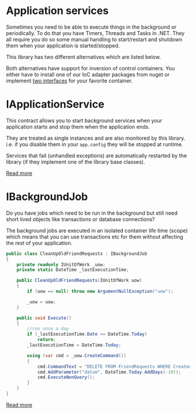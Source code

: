 ﻿Application services
=======================

Sometimes you need to be able to execute things in the background or periodically. 
To do that you have Timers, Threads and Tasks in .NET. They all require you do
 so some manual handling to start/restart and 
shutdown them when your application is started/stopped. 

This library has two different alternatives which are listed below.

Both alternatives have support for inversion of control containers. 
You either have to install one of our IoC adapter packages from nuget
or implement [two interfaces](../IoC) for your favorite container.

# IApplicationService

This contract allows you to start background services when your application starts 
and stop them when the application ends. 

They are treated
as single instances and are also monitored by this library. i.e. if you disable
them in your `app.config` they will be stopped at runtime.

Services that fail (unhandled exceptions) are automatically restarted by the 
library (if they implement
one of the library base classes).

[Read more](ApplicationService)

# IBackgroundJob

Do you have jobs which need to be run in the background but still need short lived objects like transactions or database connections?

The background jobs are executed in an isolated container life time (scope) which means that you can use transactions etc for them without affecting 
the rest of your application.

```csharp
public class CleanUpOldFriendRequests : IBackgroundJob
{
    private readonly IUnitOfWork _uow;
    private static DateTime _lastExecutionTime;

    public CleanUpOldFriendRequests(IUnitOfWork uow)
    {
        if (uow == null) throw new ArgumentNullException("uow");

        _uow = uow;
    }

    public void Execute()
    {
        //run once a day
        if (_lastExecutionTime.Date >= DateTime.Today)
            return;
        _lastExecutionTime = DateTime.Today;

        using (var cmd = _uow.CreateCommand())
        {
            cmd.CommandText = "DELETE FROM FriendRequests WHERE CreatedAtUtc < @datum";
            cmd.AddParameter("datum", DateTime.Today.AddDays(-10));
            cmd.ExecuteNonQuery();
        }
    }
}
```

[Read more](Backgroundjobs)